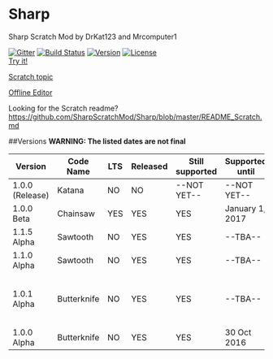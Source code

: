 # Sharp
Sharp Scratch Mod by DrKat123 and Mrcomputer1

[![Gitter](https://badges.gitter.im/SharpScratchMod/Sharp.svg)](https://gitter.im/SharpScratchMod/Sharp?utm_source=badge&utm_medium=badge&utm_campaign=pr-badge&utm_content=body_badge)
[![Build Status](https://travis-ci.org/SharpScratchMod/Sharp.svg?branch=master)](https://travis-ci.org/SharpScratchMod/Sharp)
[![Version](https://img.shields.io/badge/version-beta%201.0.0-brightgreen.svg?style=flat-square)](https://github.com/SharpScratchMod/Sharp/releases/tag/v1.0.0-beta)
[![License](https://img.shields.io/badge/license-GPL%20v2-brightgreen.svg?style=flat-square)](https://github.com/SharpScratchMod/Sharp/blob/master/COPYING)  
[Try it!](https://sharpscratchmod.github.io/Sharp.swf)

[Scratch topic](https://scratch.mit.edu/discuss/topic/199192/)

[Offline Editor](https://sharpscratchmod.github.io/sharp-offline-downloads/publish.htm)

Looking for the Scratch readme? https://github.com/SharpScratchMod/Sharp/blob/master/README_Scratch.md

##Versions
<b>WARNING: The listed dates are not final</b>

Version            | Code Name        | LTS | Released | Still supported | Supported until | Notes
------------------ | ---------------- | --- | -------- | --------------- | --------------- | -----------------------------
1.0.0 (Release)    | Katana           | NO  | NO       | --NOT YET--     | --NOT YET--     | 
1.0.0 Beta         | Chainsaw         | YES  | YES       | YES     | January 1, 2017  |
1.1.5 Alpha		   | Sawtooth         | NO  | YES	   | YES             | --TBA--         | 		
1.1.0 Alpha        | Sawtooth         | NO  | YES      | YES     | --TBA--     |
1.0.1 Alpha        | Butterknife      | NO  | YES      | YES     | --TBA--     | Will replace 1.0.0 Alpha support
1.0.0 Alpha        | Butterknife      | NO  | YES      | YES             | 30 Oct 2016     | 
